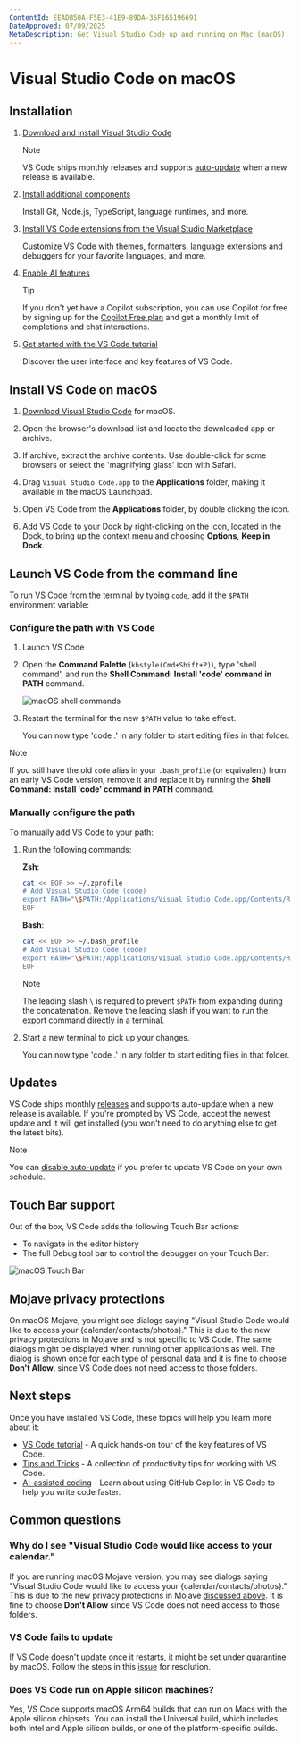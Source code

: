 ```yaml
---
ContentId: EEADB50A-F5E3-41E9-89DA-35F165196691
DateApproved: 07/09/2025
MetaDescription: Get Visual Studio Code up and running on Mac (macOS).
---
```

# Visual Studio Code on macOS

## Installation

1. [Download and install Visual Studio Code](#install-vs-code-on-macos)

    > [!NOTE]
    > VS Code ships monthly releases and supports [auto-update](#updates) when a new release is available.

1. [Install additional components](/docs/setup/additional-components.md)

    Install Git, Node.js, TypeScript, language runtimes, and more.

1. [Install VS Code extensions from the Visual Studio Marketplace](https://marketplace.visualstudio.com/VSCode)

    Customize VS Code with themes, formatters, language extensions and debuggers for your favorite languages, and more.

1. [Enable AI features](/docs/copilot/setup-simplified.md)

    > [!TIP]
    > If you don't yet have a Copilot subscription, you can use Copilot for free by signing up for the [Copilot Free plan](https://github.com/github-copilot/signup) and get a monthly limit of completions and chat interactions.

1. [Get started with the VS Code tutorial](/docs/getstarted/getting-started.md)

    Discover the user interface and key features of VS Code.

## Install VS Code on macOS

1. [Download Visual Studio Code](https://go.microsoft.com/fwlink/?LinkID=534106) for macOS.

1. Open the browser's download list and locate the downloaded app or archive.

1. If archive, extract the archive contents. Use double-click for some browsers or select the 'magnifying glass' icon with Safari.

1. Drag `Visual Studio Code.app` to the **Applications** folder, making it available in the macOS Launchpad.

1. Open VS Code from the **Applications** folder, by double clicking the icon.

1. Add VS Code to your Dock by right-clicking on the icon, located in the Dock, to bring up the context menu and choosing **Options**, **Keep in Dock**.

## Launch VS Code from the command line

To run VS Code from the terminal by typing `code`, add it the `$PATH` environment variable:

### Configure the path with VS Code

1. Launch VS Code

1. Open the **Command Palette** (`kbstyle(Cmd+Shift+P)`), type 'shell command', and run the **Shell Command: Install 'code' command in PATH** command.

    ![macOS shell commands](images/mac/shell-command.png)

1. Restart the terminal for the new `$PATH` value to take effect.

    You can now type 'code .' in any folder to start editing files in that folder.

> [!NOTE]
> If you still have the old `code` alias in your `.bash_profile` (or equivalent) from an early VS Code version, remove it and replace it by running the **Shell Command: Install 'code' command in PATH** command.

### Manually configure the path

To manually add VS Code to your path:

1. Run the following commands:

    **Zsh**:

    ```zsh
    cat << EOF >> ~/.zprofile
    # Add Visual Studio Code (code)
    export PATH="\$PATH:/Applications/Visual Studio Code.app/Contents/Resources/app/bin"
    EOF
    ```

    **Bash**:

    ```bash
    cat << EOF >> ~/.bash_profile
    # Add Visual Studio Code (code)
    export PATH="\$PATH:/Applications/Visual Studio Code.app/Contents/Resources/app/bin"
    EOF
    ```

    > [!NOTE]
    > The leading slash `\` is required to prevent `$PATH` from expanding during the concatenation. Remove the leading slash if you want to run the export command directly in a terminal.

1. Start a new terminal to pick up your changes.

    You can now type 'code .' in any folder to start editing files in that folder.

## Updates

VS Code ships monthly [releases](/updates) and supports auto-update when a new release is available. If you're prompted by VS Code, accept the newest update and it will get installed (you won't need to do anything else to get the latest bits).

> [!NOTE]
> You can [disable auto-update](/docs/supporting/faq.md#how-do-i-opt-out-of-vs-code-autoupdates) if you prefer to update VS Code on your own schedule.

## Touch Bar support

Out of the box, VS Code adds the following Touch Bar actions:

* To navigate in the editor history
* The full Debug tool bar to control the debugger on your Touch Bar:

![macOS Touch Bar](images/mac/touchbar.gif)

## Mojave privacy protections

On macOS Mojave, you might see dialogs saying "Visual Studio Code would like to access your {calendar/contacts/photos}." This is due to the new privacy protections in Mojave and is not specific to VS Code. The same dialogs might be displayed when running other applications as well. The dialog is shown once for each type of personal data and it is fine to choose **Don't Allow**, since VS Code does not need access to those folders.

## Next steps

Once you have installed VS Code, these topics will help you learn more about it:

* [VS Code tutorial](/docs/getstarted/getting-started.md) - A quick hands-on tour of the key features of VS Code.
* [Tips and Tricks](/docs/getstarted/tips-and-tricks.md) - A collection of productivity tips for working with VS Code.
* [AI-assisted coding](/docs/copilot/overview.md) - Learn about using GitHub Copilot in VS Code to help you write code faster.

## Common questions

### Why do I see "Visual Studio Code would like access to your calendar."

If you are running macOS Mojave version, you may see dialogs saying "Visual Studio Code would like to access your {calendar/contacts/photos}." This is due to the new privacy protections in Mojave [discussed above](#mojave-privacy-protections). It is fine to choose **Don't Allow** since VS Code does not need access to those folders.

### VS Code fails to update

If VS Code doesn't update once it restarts, it might be set under quarantine by macOS. Follow the steps in this [issue](https://github.com/microsoft/vscode/issues/7426#issuecomment-425093469) for resolution.

### Does VS Code run on Apple silicon machines?

Yes, VS Code supports macOS Arm64 builds that can run on Macs with the Apple silicon chipsets. You can install the Universal build, which includes both Intel and Apple silicon builds, or one of the platform-specific builds.

